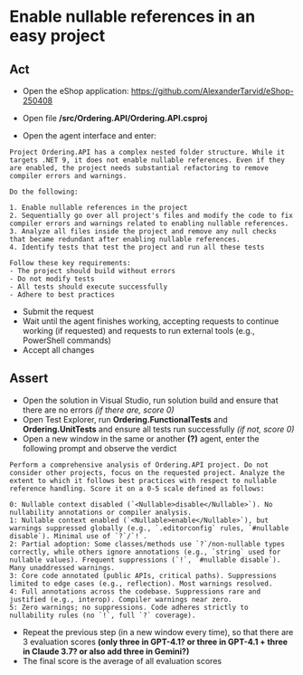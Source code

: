 # Enable nullable references in an easy project

## Act

- Open the eShop application:
<https://github.com/AlexanderTarvid/eShop-250408>

- Open file **/src/Ordering.API/Ordering.API.csproj**
- Open the agent interface and enter:

```text
Project Ordering.API has a complex nested folder structure. While it targets .NET 9, it does not enable nullable references. Even if they are enabled, the project needs substantial refactoring to remove compiler errors and warnings.

Do the following:

1. Enable nullable references in the project
2. Sequentially go over all project's files and modify the code to fix compiler errors and warnings related to enabling nullable references. 
3. Analyze all files inside the project and remove any null checks that became redundant after enabling nullable references.
4. Identify tests that test the project and run all these tests

Follow these key requirements:
- The project should build without errors
- Do not modify tests
- All tests should execute successfully
- Adhere to best practices
```

- Submit the request
- Wait until the agent finishes working, accepting requests to continue working (if requested) and requests to run external tools (e.g., PowerShell commands)
- Accept all changes

## Assert

- Open the solution in Visual Studio, run solution build and ensure that there are no errors *(if there are, score 0)*
- Open Test Explorer, run **Ordering.FunctionalTests** and **Ordering.UnitTests** and ensure all tests run successfully *(if not, score 0)*
- Open a new window in the same or another **(?)** agent, enter the following prompt and observe the verdict

```text
Perform a comprehensive analysis of Ordering.API project. Do not consider other projects, focus on the requested project. Analyze the extent to which it follows best practices with respect to nullable reference handling. Score it on a 0-5 scale defined as follows:

0: Nullable context disabled (`<Nullable>disable</Nullable>`). No nullability annotations or compiler analysis.
1: Nullable context enabled (`<Nullable>enable</Nullable>`), but warnings suppressed globally (e.g., `.editorconfig` rules, `#nullable disable`). Minimal use of `?`/`!`.
2: Partial adoption: Some classes/methods use `?`/non-nullable types correctly, while others ignore annotations (e.g., `string` used for nullable values). Frequent suppressions (`!`, `#nullable disable`). Many unaddressed warnings.
3: Core code annotated (public APIs, critical paths). Suppressions limited to edge cases (e.g., reflection). Most warnings resolved.
4: Full annotations across the codebase. Suppressions rare and justified (e.g., interop). Compiler warnings near zero.
5: Zero warnings; no suppressions. Code adheres strictly to nullability rules (no `!`, full `?` coverage).
```

- Repeat the previous step (in a new window every time), so that there are 3 evaluation scores **(only three in GPT-4.1? or three in GPT-4.1 + three in Claude 3.7? or also add three in Gemini?)**
- The final score is the average of all evaluation scores
